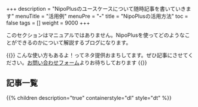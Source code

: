 +++
description = "NipoPlusのユースケースについて随時記事を書いていきます"
menuTitle = "活用例"
menuPre = "<b>-</b>"
title = "NipoPlusの活用方法"
toc = false
tags = []
weight = 9000
+++

このセクションはマニュアルではありません。NipoPlusを使ってどのようなことができるのかについて解説するブログになります。

{{<alice pos="right" icon="please">}}
こんな使い方もあるよ！ってネタ提供おまちしてます。ぜひ記事にさせてください。[お問い合わせフォーム](/system/inquery/)よりお待ちしております
{{</alice>}}

## 記事一覧

{{% children description="true" containerstyle="dl" style="dt" %}}
